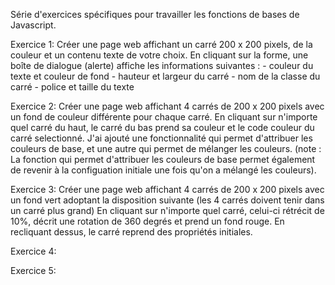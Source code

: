 Série d'exercices spécifiques pour travailler les fonctions de bases de Javascript.

  Exercice 1: Créer une page web affichant un carré 200 x 200 pixels, de la couleur et un contenu texte de votre choix.
               En cliquant sur la forme, une boîte de dialogue (alerte) affiche les informations suivantes :
                  - couleur du texte et couleur de fond
                  - hauteur et largeur du carré
                  - nom de la classe du carré
                  - police et taille du texte 

  Exercice 2: Créer une page web affichant 4 carrés de 200 x 200 pixels avec un fond de couleur différente pour chaque carré.
              En cliquant sur n'importe quel carré du haut, le carré du bas prend sa couleur et le code couleur du carré selectionné.
              J'ai ajouté une fonctionnalité qui permet d'attribuer les couleurs de base, et une autre qui permet de mélanger les couleurs. 
              (note : La fonction qui permet d'attribuer les couleurs de base permet également de revenir à la configuation initiale une fois qu'on a mélangé les couleurs).

  Exercice 3: Créer une page web affichant 4 carrés de 200 x 200 pixels avec un fond vert adoptant la disposition suivante (les 4 carrés doivent tenir dans un carré plus grand)
              En cliquant sur n'importe quel carré, celui-ci rétrécit de 10%, décrit une rotation de 360 degrés et prend un fond rouge. En recliquant dessus, le carré reprend des propriétés initiales.

  Exercice 4:

  Exercice 5:
  
